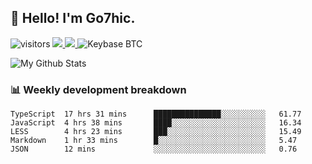## 👋 Hello! I'm Go7hic.

 ![visitors](https://visitor-badge.glitch.me/badge?page_id=Go7hic.Go7hic)
 <a href="https://twitter.com/Go7hic">
    <img src="https://img.shields.io/badge/-@Go7hic-1ca0f1?style=flat-square&labelColor=1ca0f1&logo=twitter&logoColor=white&link=https://twitter.com/Go7hic">
   <a/>
   <a href="mailto:gtfx0209@gmail.com">
    <img src="https://img.shields.io/badge/-gtfx0209@gmail.com-c14438?style=flat-square&logo=Gmail&logoColor=white&link=mailto:gtfx0209@gmail.com">
   <a/>
    ![Keybase BTC](https://img.shields.io/keybase/btc/Go7hic)
 <!--
🔭 I’m currently working
🌱 I’m currently learning
💬 Ask me about 
📫 How to reach me: 
⚡ Fun fact: 
-->

![My Github Stats](https://github-readme-stats.vercel.app/api?username=Go7hic&show_icons=true)



### 📊 Weekly development breakdown
<!--START_SECTION:waka-->
```text
TypeScript  17 hrs 31 mins      ███████████████░░░░░░░░░░   61.77 
JavaScript  4 hrs 38 mins       ████░░░░░░░░░░░░░░░░░░░░░   16.34 
LESS        4 hrs 23 mins       ███░░░░░░░░░░░░░░░░░░░░░░   15.49 
Markdown    1 hr 33 mins        █░░░░░░░░░░░░░░░░░░░░░░░░   5.47 
JSON        12 mins             ░░░░░░░░░░░░░░░░░░░░░░░░░   0.76
```
<!--END_SECTION:waka-->


